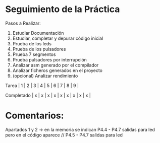 # Seguimiento de la Práctica

Pasos a Realizar:
1. Estudiar Documentación
2. Estudiar, completar y depurar código inicial
3. Prueba de los leds
4. Prueba de los pulsadores
5. Prueba 7 segmentos
6. Prueba pulsadores por interrupción
7. Analizar asm generado por el compilador
8. Analizar ficheros generados en el proyecto
9. (opcional) Analizar rendimiento

Tarea       |  1  |  2  |  3  |  4  |  5  |  6  |  7  |  8  |  9  |

Completado  |  x  |  x  |  x  |  x  |  x  |  x  |  x  |  x  |  x  |


# Comentarios:
Apartados 1 y 2 -> en la memoria se indican P4.4 - P4.7 salidas para led
pero en el código aparece // P4.5 - P4.7 salidas para led
